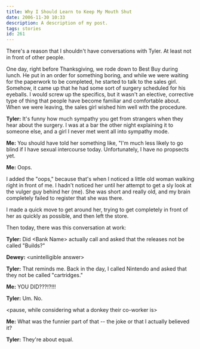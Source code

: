 ```yaml
---
title: Why I Should Learn to Keep My Mouth Shut
date: 2006-11-30 10:33
description: A description of my post.
tags: stories
id: 261
---
```

There's a reason that I shouldn't have conversations with Tyler.  At least not in front of other people.

One day, right before Thanksgiving, we rode down to Best Buy during lunch.  He put in an order for something boring, and while we were waiting for the paperwork to be completed, he started to talk to the sales girl.  Somehow, it came up that he had some sort of surgery scheduled for his eyeballs.  I would screw up the specifics, but it wasn't an elective, corrective type of thing that people have become familiar and comfortable about.
<span class="spanEndPreview">&nbsp;</span>
When we were leaving, the sales girl wished him well with the procedure.

<b>Tyler:</b>  It's funny how much sympathy you get from strangers when they hear about the surgery.  I was at a bar the other night explaining it to someone else, and a girl I never met went all into sympathy mode.

<b>Me:</b>  You should have told her something like, "I'm much less likely to go blind if I have sexual intercourse today.  Unfortunately, I have no propsects yet.  

<b>Me:</b>  Oops.
  
I added the "oops," because that's when I noticed a little old woman walking right in front of me.  I hadn't noticed her until her attempt to get a sly look at the vulger guy behind her (me).  She was short and really old, and my brain completely failed to register that she was there.

I made a quick move to get around her, trying to get completely in front of her as quickly as possible, and then left the store.

Then today, there was this conversation at work:

<b>Tyler:</b>  Did &lt;Bank Name&gt; actually call and asked that the releases not be called "Builds?"

<b>Dewey:</b>  &lt;unintelligible answer&gt;

<b>Tyler:</b>  That reminds me.  Back in the day, I called Nintendo and asked that they not be called "cartridges."

<b>Me:</b>  YOU DID???!?!!!

<b>Tyler:</b>  Um.  No.

<pause, while considering what a donkey their co-worker is>

<b>Me:</b>  What was the funnier part of that -- the joke or that I actually believed it?

<b>Tyler:</b>  They're about equal.